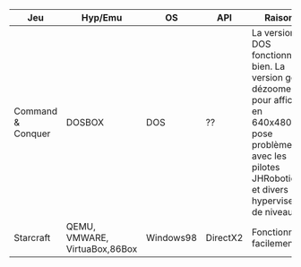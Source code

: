 |Jeu|Hyp/Emu|OS|API|Raison|
|-|-|-|-|-|
| Command & Conquer|DOSBOX | DOS|?? | La version DOS fonctionne bien. La version gold dézoome pour afficher en 640x480, pose problème avec les pilotes JHRobotics et divers hyperviseurs de niveau 2  |
|Starcraft| QEMU, VMWARE, VirtuaBox,86Box |Windows98|DirectX2|Fonctionne facilement|
